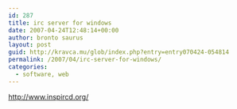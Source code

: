 ```yaml
---
id: 287
title: irc server for windows
date: 2007-04-24T12:48:14+00:00
author: bronto saurus
layout: post
guid: http://kravca.mu/glob/index.php?entry=entry070424-054814
permalink: /2007/04/irc-server-for-windows/
categories:
  - software, web
---
```

<a href="http://www.inspircd.org/" target="_blank" >http://www.inspircd.org/</a>
